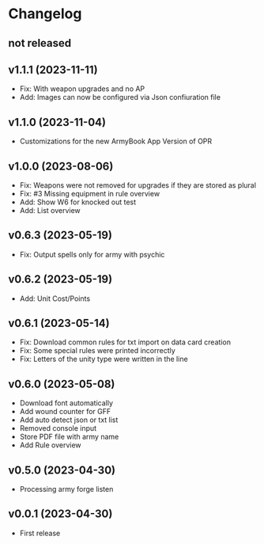 # Changelog

## not released

## v1.1.1 (2023-11-11)

- Fix: With weapon upgrades and no AP
- Add: Images can now be configured via Json confiuration file 

## v1.1.0 (2023-11-04)

- Customizations for the new ArmyBook App Version of OPR

## v1.0.0 (2023-08-06)

- Fix: Weapons were not removed for upgrades if they are stored as plural
- Fix: #3 Missing equipment in rule overview
- Add: Show W6 for knocked out test
- Add: List overview

## v0.6.3 (2023-05-19)

- Fix: Output spells only for army with psychic

## v0.6.2 (2023-05-19)

- Add: Unit Cost/Points

## v0.6.1 (2023-05-14)

- Fix: Download common rules for txt import on data card creation
- Fix: Some special rules were printed incorrectly
- Fix: Letters of the unity type were written in the line

## v0.6.0 (2023-05-08)

- Download font automatically
- Add wound counter for GFF
- Add auto detect json or txt list
- Removed console input
- Store PDF file with army name
- Add Rule overview

## v0.5.0 (2023-04-30)

- Processing army forge listen

## v0.0.1 (2023-04-30)

- First release
